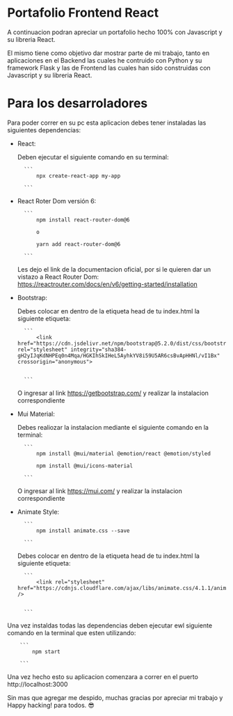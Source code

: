 # Portafolio Frontend React


A continuacion podran apreciar un portafolio hecho 100% con Javascript y su libreria React.

El mismo tiene como objetivo dar mostrar parte de mi trabajo, tanto en aplicaciones en el Backend las cuales he contruido con Python y su framework Flask y las de Frontend las cuales han sido construidas con Javascript y su libreria React.

# Para los desarroladores

Para poder correr en su pc esta aplicacion debes tener instaladas las siguientes dependencias:

* React:

    Deben ejecutar el siguiente comando en su terminal: 

        ```
            npx create-react-app my-app

        ```


* React Roter Dom versión 6:

        ```
            npm install react-router-dom@6

            o

            yarn add react-router-dom@6
        
        ```

    Les dejo el link de la documentacion oficial, por si le quieren dar un vistazo a React Router Dom: https://reactrouter.com/docs/en/v6/getting-started/installation


* Bootstrap:

    Debes colocar en dentro de la etiqueta head de tu index.html la siguiente etiqueta:

        ```
            <link href="https://cdn.jsdelivr.net/npm/bootstrap@5.2.0/dist/css/bootstrap.min.css" rel="stylesheet" integrity="sha384-gH2yIJqKdNHPEq0n4Mqa/HGKIhSkIHeL5AyhkYV8i59U5AR6csBvApHHNl/vI1Bx" crossorigin="anonymous">

        
        ```   

    O ingresar al link  https://getbootstrap.com/ y realizar la instalacion correspondiente


* Mui Material:

    Debes realiozar la instalacion mediante el siguiente comando en la terminal:

        ```
            npm install @mui/material @emotion/react @emotion/styled

            npm install @mui/icons-material

        ```
    O ingresar al link https://mui.com/ y realizar la instalacion correspondiente


* Animate Style:

        ```
            npm install animate.css --save

        ```

     Debes colocar en dentro de la etiqueta head de tu index.html la siguiente etiqueta:

        ```
            <link rel="stylesheet" href="https://cdnjs.cloudflare.com/ajax/libs/animate.css/4.1.1/animate.min.css" />

        
        ```  


Una vez instaldas todas las dependencias deben ejecutar ewl siguiente comando en la terminal que esten utilizando:

        ```
            npm start

        ```
Una vez hecho esto su aplicacion comenzara a correr en el puerto http://localhost:3000




Sin mas que agregar me despido, muchas gracias por apreciar mi trabajo y Happy hacking! para todos. :sunglasses:


